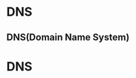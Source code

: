 DNS
===================================
DNS(Domain Name System)
-----------------------------------

# DNS

